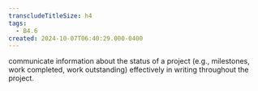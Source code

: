 ```yaml
---
transcludeTitleSize: h4
tags:
  - B4.6
created: 2024-10-07T06:40:29.000-0400
---
```

communicate information about the status of a project (e.g., milestones, work completed, work outstanding) effectively in writing throughout the project.